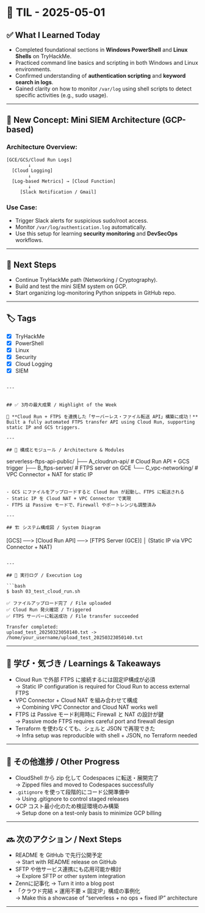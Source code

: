 # 📘 TIL - 2025-05-01

## ✅ What I Learned Today

- Completed foundational sections in **Windows PowerShell** and **Linux Shells** on TryHackMe.
- Practiced command line basics and scripting in both Windows and Linux environments.
- Confirmed understanding of **authentication scripting** and **keyword search in logs**.
- Gained clarity on how to monitor `/var/log` using shell scripts to detect specific activities (e.g., sudo usage).

---

## 🧠 New Concept: Mini SIEM Architecture (GCP-based)

### Architecture Overview:
```
[GCE/GCS/Cloud Run Logs]
        ↓
  [Cloud Logging]
        ↓
  [Log-based Metrics] → [Cloud Function]
        ↓
     [Slack Notification / Gmail]
```

### Use Case:
- Trigger Slack alerts for suspicious sudo/root access.
- Monitor `/var/log/authentication.log` automatically.
- Use this setup for learning **security monitoring** and **DevSecOps** workflows.

---

## 🔁 Next Steps

- Continue TryHackMe path (Networking / Cryptography).
- Build and test the mini SIEM system on GCP.
- Start organizing log-monitoring Python snippets in GitHub repo.

---

## 🏷️ Tags
- [x] TryHackMe
- [x] PowerShell
- [x] Linux
- [x] Security
- [x] Cloud Logging
- [x] SIEM
```

---


## ✅ 3月の最大成果 / Highlight of the Week

🚀 **Cloud Run + FTPS を連携した「サーバーレス・ファイル転送 API」構築に成功！**  
Built a fully automated FTPS transfer API using Cloud Run, supporting static IP and GCS triggers.

---

## 🔧 構成とモジュール / Architecture & Modules

```
serverless-ftps-api-public/
├── A_cloudrun-api/      # Cloud Run API + GCS trigger
├── B_ftps-server/       # FTPS server on GCE
└── C_vpc-networking/    # VPC Connector + NAT for static IP
```

- GCS にファイルをアップロードすると Cloud Run が起動し、FTPS に転送される  
- Static IP を Cloud NAT + VPC Connector で実現  
- FTPS は Passive モードで、Firewall やポートレンジも調整済み

---

## 🏗️ システム構成図 / System Diagram

```
[GCS] ──> [Cloud Run API] ──> [FTPS Server (GCE)]
               │
      (Static IP via VPC Connector + NAT)
```

---

## 🧪 実行ログ / Execution Log

```bash
$ bash 03_test_cloud_run.sh

✅ ファイルアップロード完了 / File uploaded  
✅ Cloud Run 発火確認 / Triggered  
✅ FTPS サーバーに転送成功 / File transfer succeeded

Transfer completed:
upload_test_20250323050140.txt -> /home/your_username/upload_test_20250323050140.txt
```

---

## 🧠 学び・気づき / Learnings & Takeaways

- Cloud Run で外部 FTPS に接続するには固定IP構成が必須  
  → Static IP configuration is required for Cloud Run to access external FTPS  
- VPC Connector + Cloud NAT を組み合わせて構成  
  → Combining VPC Connector and Cloud NAT works well  
- FTPS は Passive モード利用時に Firewall と NAT の設計が鍵  
  → Passive mode FTPS requires careful port and firewall design  
- Terraform を使わなくても、シェルと JSON で再現できた  
  → Infra setup was reproducible with shell + JSON, no Terraform needed

---

## 📌 その他進捗 / Other Progress

- CloudShell から zip 化して Codespaces に転送・展開完了  
  → Zipped files and moved to Codespaces successfully  
- `.gitignore` を使って段階的にコード公開準備中  
  → Using .gitignore to control staged releases  
- GCP コスト最小化のため検証環境のみ構築  
  → Setup done on a test-only basis to minimize GCP billing

---

## 🔜 次のアクション / Next Steps

- README を GitHub で先行公開予定  
  → Start with README release on GitHub  
- SFTP や他サービス連携にも応用可能か検討  
  → Explore SFTP or other system integration  
- Zennに記事化
  → Turn it into a blog post
- 「クラウド完結 × 運用不要 × 固定IP」構成の事例化  
  → Make this a showcase of “serverless + no ops + fixed IP” architecture


---
